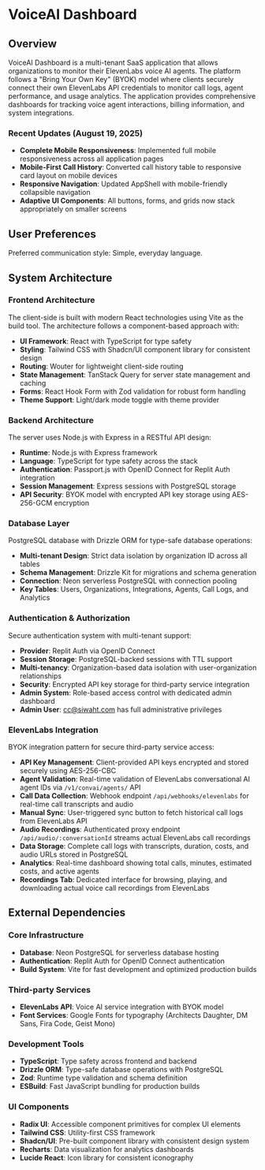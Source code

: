 # VoiceAI Dashboard

## Overview

VoiceAI Dashboard is a multi-tenant SaaS application that allows organizations to monitor their ElevenLabs voice AI agents. The platform follows a "Bring Your Own Key" (BYOK) model where clients securely connect their own ElevenLabs API credentials to monitor call logs, agent performance, and usage analytics. The application provides comprehensive dashboards for tracking voice agent interactions, billing information, and system integrations.

### Recent Updates (August 19, 2025)
- **Complete Mobile Responsiveness**: Implemented full mobile responsiveness across all application pages
- **Mobile-First Call History**: Converted call history table to responsive card layout on mobile devices
- **Responsive Navigation**: Updated AppShell with mobile-friendly collapsible navigation
- **Adaptive UI Components**: All buttons, forms, and grids now stack appropriately on smaller screens

## User Preferences

Preferred communication style: Simple, everyday language.

## System Architecture

### Frontend Architecture
The client-side is built with modern React technologies using Vite as the build tool. The architecture follows a component-based approach with:

- **UI Framework**: React with TypeScript for type safety
- **Styling**: Tailwind CSS with Shadcn/UI component library for consistent design
- **Routing**: Wouter for lightweight client-side routing
- **State Management**: TanStack Query for server state management and caching
- **Forms**: React Hook Form with Zod validation for robust form handling
- **Theme Support**: Light/dark mode toggle with theme provider

### Backend Architecture
The server uses Node.js with Express in a RESTful API design:

- **Runtime**: Node.js with Express framework
- **Language**: TypeScript for type safety across the stack
- **Authentication**: Passport.js with OpenID Connect for Replit Auth integration
- **Session Management**: Express sessions with PostgreSQL storage
- **API Security**: BYOK model with encrypted API key storage using AES-256-GCM encryption

### Database Layer
PostgreSQL database with Drizzle ORM for type-safe database operations:

- **Multi-tenant Design**: Strict data isolation by organization ID across all tables
- **Schema Management**: Drizzle Kit for migrations and schema generation
- **Connection**: Neon serverless PostgreSQL with connection pooling
- **Key Tables**: Users, Organizations, Integrations, Agents, Call Logs, and Analytics

### Authentication & Authorization
Secure authentication system with multi-tenant support:

- **Provider**: Replit Auth via OpenID Connect
- **Session Storage**: PostgreSQL-backed sessions with TTL support
- **Multi-tenancy**: Organization-based data isolation with user-organization relationships
- **Security**: Encrypted API key storage for third-party service integration
- **Admin System**: Role-based access control with dedicated admin dashboard
- **Admin User**: cc@siwaht.com has full administrative privileges

### ElevenLabs Integration
BYOK integration pattern for secure third-party service access:

- **API Key Management**: Client-provided API keys encrypted and stored securely using AES-256-CBC
- **Agent Validation**: Real-time validation of ElevenLabs conversational AI agent IDs via `/v1/convai/agents/` API
- **Call Data Collection**: Webhook endpoint `/api/webhooks/elevenlabs` for real-time call transcripts and audio
- **Manual Sync**: User-triggered sync button to fetch historical call logs from ElevenLabs API
- **Audio Recordings**: Authenticated proxy endpoint `/api/audio/:conversationId` streams actual ElevenLabs call recordings
- **Data Storage**: Complete call logs with transcripts, duration, costs, and audio URLs stored in PostgreSQL
- **Analytics**: Real-time dashboard showing total calls, minutes, estimated costs, and active agents
- **Recordings Tab**: Dedicated interface for browsing, playing, and downloading actual voice call recordings from ElevenLabs

## External Dependencies

### Core Infrastructure
- **Database**: Neon PostgreSQL for serverless database hosting
- **Authentication**: Replit Auth for OpenID Connect authentication
- **Build System**: Vite for fast development and optimized production builds

### Third-party Services
- **ElevenLabs API**: Voice AI service integration with BYOK model
- **Font Services**: Google Fonts for typography (Architects Daughter, DM Sans, Fira Code, Geist Mono)

### Development Tools
- **TypeScript**: Type safety across frontend and backend
- **Drizzle ORM**: Type-safe database operations with PostgreSQL
- **Zod**: Runtime type validation and schema definition
- **ESBuild**: Fast JavaScript bundling for production builds

### UI Components
- **Radix UI**: Accessible component primitives for complex UI elements
- **Tailwind CSS**: Utility-first CSS framework
- **Shadcn/UI**: Pre-built component library with consistent design system
- **Recharts**: Data visualization for analytics dashboards
- **Lucide React**: Icon library for consistent iconography